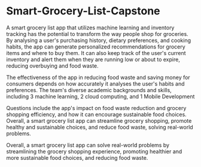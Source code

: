 # Smart-Grocery-List-Capstone

A smart grocery list app that utilizes machine learning and inventory tracking has the 
potential to transform the way people shop for groceries. By analysing a user's purchasing 
history, dietary preferences, and cooking habits, the app can generate personalized 
recommendations for grocery items and where to buy them. It can also keep track of the 
user's current inventory and alert them when they are running low or about to expire, 
reducing overbuying and food waste.

The effectiveness of the app in reducing food waste and saving money for consumers 
depends on how accurately it analyses the user's habits and preferences. The team's diverse 
academic backgrounds and skills, including 3 machine learning, 2 cloud computing, and 1 
Mobile Development

Questions include the app's impact on food waste reduction and grocery shopping 
efficiency, and how it can encourage sustainable food choices. Overall, a smart grocery list 
app can streamline grocery shopping, promote healthy and sustainable choices, and reduce 
food waste, solving real-world problems.

Overall, a smart grocery list app can solve real-world problems by streamlining the grocery 
shopping experience, promoting healthier and more sustainable food choices, and reducing 
food waste.
